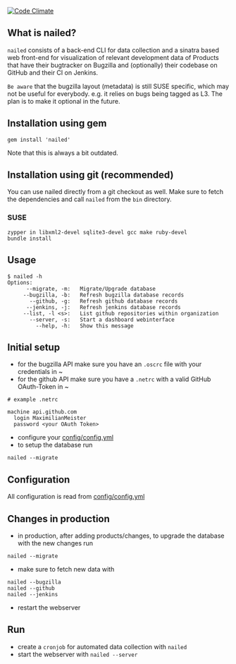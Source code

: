 [![Code Climate](https://codeclimate.com/github/MaximilianMeister/nailed/badges/gpa.svg)](https://codeclimate.com/github/MaximilianMeister/nailed)
## What is nailed?

`nailed` consists of a back-end CLI for data collection and a sinatra based web front-end for visualization of relevant development data of Products that have their bugtracker on Bugzilla and (optionally) their codebase on GitHub and their CI on Jenkins.

`Be aware` that the bugzilla layout (metadata) is still SUSE specific, which may not be useful for everybody.
e.g. it relies on bugs being tagged as L3. The plan is to make it optional in the future.

## Installation using gem
`gem install 'nailed'`

Note that this is always a bit outdated.

## Installation using git (recommended)
You can use nailed directly from a git checkout as well. Make sure to fetch the dependencies and call `nailed` from the `bin` directory.
### SUSE
```
zypper in libxml2-devel sqlite3-devel gcc make ruby-devel
bundle install
```

## Usage

```
$ nailed -h
Options:
      --migrate, -m:   Migrate/Upgrade database
     --bugzilla, -b:   Refresh bugzilla database records
       --github, -g:   Refresh github database records
      --jenkins, -j:   Refresh jenkins database records
     --list, -l <s>:   List github repositories within organization
       --server, -s:   Start a dashboard webinterface
         --help, -h:   Show this message
```

## Initial setup

* for the bugzilla API make sure you have an `.oscrc` file with your credentials in ~
* for the github API make sure you have a `.netrc` with a valid GitHub OAuth-Token in ~
```
# example .netrc

machine api.github.com
  login MaximilianMeister
  password <your OAuth Token>
```
* configure your [config/config.yml](./config/config.yml)
* to setup the database run
```
nailed --migrate
```

## Configuration

All configuration is read from [config/config.yml](./config/config.yml)

## Changes in production

* in production, after adding products/changes, to upgrade the database with the new changes run
```
nailed --migrate
```
* make sure to fetch new data with
```
nailed --bugzilla
nailed --github
nailed --jenkins
```
* restart the webserver

## Run

* create a `cronjob` for automated data collection with `nailed`
* start the webserver with `nailed --server`
